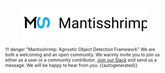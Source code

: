 <img src="images/row_logo.svg" alt="logo" width="400px" style="display: block; margin-left: auto; margin-right: auto"/>

##

!!! danger "Mantisshrimp: Agnostic Object Detection Framework"
    We are both a welcoming and an open community. 
    We warmly invite you to join us either as a user or a community contributor.
    [Join our Slack](https://mantisshrimp-group.slack.com/) and send us a message.
    We will be happy to hear from you.
{{autogenerated}}
